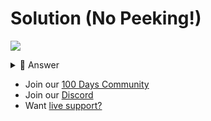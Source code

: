 # Solution (No Peeking!)
![](https://www.youtube.com/watch?v=EhZuq48gkpM)
<details> <summary> 👀 Answer </summary>

Check out my solution in [this repl](https://replit.com/@DavidAtReplit/Day-074-Solution?v=1).

</details>

- Join our [100 Days Community](https://replit.com/100-days-help)
- Join our [Discord](https://replit.com/discord)
- Want [live support?](https://replit.com/replit-101)